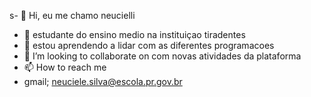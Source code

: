 s- 👋 Hi, eu me chamo neucielli
- 👀  estudante do ensino medio  na instituiçao  tiradentes
- 🌱 estou aprendendo a lidar com as diferentes programacoes 
- 💞️ I’m looking to collaborate on  com novas atividades da plataforma 
- 📫 How to reach me 
-  gmail; neuciele.silva@escola.pr.gov.br

<!---
neucieli/neucieli is a ✨ special ✨ repository because its `README.md` (this file) appears on your GitHub profile.
You can click the Preview link to take a look at your changes.
--->
